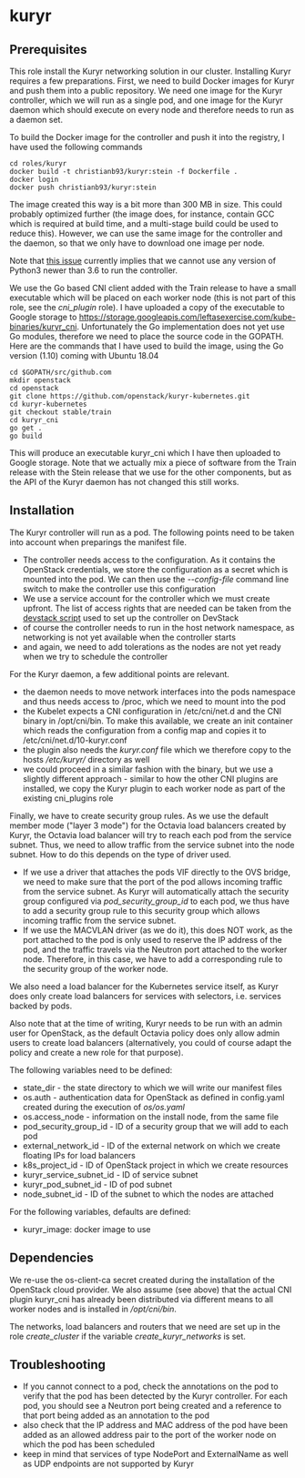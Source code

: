 kuryr
============

## Prerequisites

This role install the Kuryr networking solution in our cluster. Installing Kuryr requires a few preparations. First, we need to build Docker images for Kuryr and push them into a public repository. We need one image for the Kuryr controller, which we will run as a single pod, and one image for the Kuryr daemon which should execute on every node and therefore needs to run as a daemon set.

To build the Docker image for the controller and push it into the registry, I have used the following commands 

```
cd roles/kuryr
docker build -t christianb93/kuryr:stein -f Dockerfile .
docker login
docker push christianb93/kuryr:stein
```

The image created this way is a bit more than 300 MB in size. This could probably optimized further (the image does, for instance, contain GCC which is required at build time, and a multi-stage build could be used to reduce this). However, we can use the same image for the controller and the daemon, so that we only have to download one image per node.

Note that [this issue](https://github.com/eventlet/eventlet/issues/526) currently implies that we cannot use any version of Python3 newer than 3.6 to run the controller.

We use the Go based CNI client added with the Train release to have a small executable which will be placed on each worker node (this is not part of this role, see the *cni_plugin* role). I have uploaded a copy of the executable to Google storage to https://storage.googleapis.com/leftasexercise.com/kube-binaries/kuryr_cni. Unfortunately the Go implementation does not yet use Go modules, therefore we need to place the source code in the GOPATH. Here are the commands that I have used to build the image, using the Go version (1.10) coming with Ubuntu 18.04

```
cd $GOPATH/src/github.com
mkdir openstack
cd openstack
git clone https://github.com/openstack/kuryr-kubernetes.git
cd kuryr-kubernetes
git checkout stable/train
cd kuryr_cni
go get .
go build 
```

This will produce an executable kuryr_cni which I have then uploaded to Google storage. Note that we actually mix a piece of software from the Train release with the Stein release that we use for the other components, but as the API of the Kuryr daemon has not changed this still works. 



## Installation

The Kuryr controller will run as a pod. The following points need to be taken into account when preparings the manifest file.

* The controller needs access to the configuration. As it contains the OpenStack credentials, we store the configuration as a secret which is mounted into the pod. We can then use the *--config-file* command line switch to make the controller use this configuration
* We use a service account for the controller which we must create upfront. The list of access rights that are needed can be taken from the [devstack script](https://github.com/openstack/kuryr-kubernetes/blob/master/devstack/lib/kuryr_kubernetes) used to set up the controller on DevStack
* of course the controller needs to run in the host network namespace, as networking is not yet available when the controller starts
* and again, we need to add tolerations as the nodes are not yet ready when we try to schedule the controller 

For the Kuryr daemon, a few additional points are relevant.

* the daemon needs to move network interfaces into the pods namespace and thus needs access to /proc, which we need to mount into the pod
* the Kubelet expects a CNI configuration in /etc/cni/net.d and the CNI binary in /opt/cni/bin. To make this available, we create an init container which reads the configuration from a config map and copies it to /etc/cni/net.d/10-kuryr.conf
* the plugin also needs the *kuryr.conf* file which we therefore copy to the hosts */etc/kuryr/* directory as well
* we could proceed in a similar fashion with the binary, but we use a slightly different approach - similar to how the other CNI plugins are installed, we copy the Kuryr plugin to each worker node as part of the existing cni_plugins role

Finally, we have to create security group rules. As we use the default member mode ("layer 3 mode") for the Octavia load balancers created by Kuryr, the Octavia load balancer will try to reach each pod from the service subnet. Thus, we need to allow traffic from the service subnet into the node subnet. How to do this depends on the type of driver used. 

* If we use a driver that attaches the pods VIF directly to the OVS bridge, we need to make sure that the port of the pod allows incoming traffic from the service subnet. As Kuryr will automatically attach the security group configured via *pod_security_group_id* to each pod, we thus have to add a security group rule to this security group which allows incoming traffic from the service subnet. 
* If we use the MACVLAN driver (as we do it), this does NOT work, as the port attached to the pod is only used to reserve the IP address of the pod, and the traffic travels via the Neutron port attached to the worker node. Therefore, in this case, we have to add a corresponding rule to the security group of the worker node.

We also need a load balancer for the Kubernetes service itself, as Kuryr does only create load balancers for services with selectors, i.e. services backed by pods.

Also note that at the time of writing, Kuryr needs to be run with an admin user for OpenStack, as the default Octavia policy does only allow admin users to create load balancers (alternatively, you could of course adapt the policy and create a new role for that purpose).


The following variables need to be defined:

* state_dir - the state directory to which we will write our manifest files
* os.auth - authentication data for OpenStack as defined in config.yaml created during the execution of *os/os.yaml*
* os.access_node - information on the install node, from the same file
* pod_security_group_id - ID of a security group that we will add to each pod
* external_network_id - ID of the external network on which we create floating IPs for load balancers
* k8s_project_id - ID of OpenStack project in which we create resources
* kuryr_service_subnet_id - ID of service subnet
* kuryr_pod_subnet_id - ID of pod subnet
* node_subnet_id - ID of the subnet to which the nodes are attached

For the following variables, defaults are defined:

* kuryr_image: docker image to use

## Dependencies

We re-use the os-client-ca secret created during the installation of the OpenStack cloud provider. We also assume (see above) that the actual CNI plugin kuryr_cni has already been distributed via different means to all worker nodes and is installed in */opt/cni/bin*. 

The networks, load balancers and routers that we need are set up in the role *create_cluster* if the variable *create_kuryr_networks* is set.

## Troubleshooting

* If you cannot connect to a pod, check the annotations on the pod to verify that the pod has been detected by the Kuryr controller. For each pod, you should see a Neutron port being created and a reference to that port being added as an annotation to the pod
* also check that the IP address and MAC address of the pod have been added as an allowed address pair to the port of the worker node on which the pod has been scheduled
* keep in mind that services of type NodePort and ExternalName as well as UDP endpoints are not supported by Kuryr

